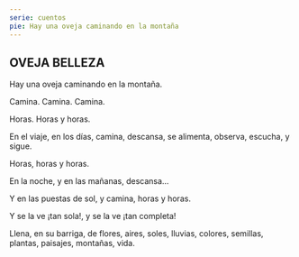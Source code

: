 ```yaml
---
serie: cuentos
pie: Hay una oveja caminando en la montaña
---
```


## OVEJA BELLEZA

Hay una oveja caminando en la montaña.

Camina. Camina. Camina.

Horas. Horas y horas.

En el viaje, en los días, camina, descansa, se alimenta, observa, escucha, y sigue.

Horas, horas y horas.

En la noche, y en las mañanas, descansa…

Y en las puestas de sol, y camina, horas y horas.

Y se la ve ¡tan sola!, y se la ve ¡tan completa!

Llena, en su barriga, de flores, aires, soles, lluvias, colores, semillas, plantas, paisajes, montañas, vida.
